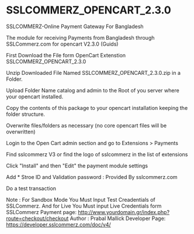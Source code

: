 # SSLCOMMERZ_OPENCART_2.3.0
SSLCOMMERZ-Online Payment Gateway For Bangladesh

The module for receiving Payments from Bangladesh through SSLCommerz.com for opencart V2.3.0 (Guids)

First Download the File form OpenCart Extenstion SSLCOMMERZ_OPENCART_2.3.0

Unzip Downloaded File Named SSLCOMMERZ_OPENCART_2.3.0.zip in a Folder.

Upload Folder Name catalog and admin to the Root of you server where your opencart installed.

Copy the contents of this package to your opencart installation keeping the folder structure.

Overwrite files/folders as necessary (no core opencart files will be overwritten)

Login to the Open Cart admin section and go to Extensions > Payments

Find sslcommerz V3 or find the logo of sslcommerz in the list of extensions

Click "Install" and then "Edit" the payment module settings

Add * Stroe ID and Validation password : Provided By sslcommerz.com

Do a test transaction

Note : For Sandbox Mode You Must Input Test Creadentials of SSLCommerz. And for Live You Must input Live Credentials form SSLCommerz
Payment page: http://www.yourdomain.gr/index.php?route=checkout/checkout
Author : Prabal Mallick
Developer Page: https://developer.sslcommerz.com/doc/v4/
